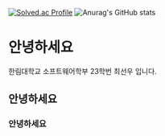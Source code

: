 [![Solved.ac Profile](http://mazassumnida.wtf/api/v2/generate_badge?boj=csw040505)](https://solved.ac/csw040505/) ![Anurag's GitHub stats](https://github-readme-stats.vercel.app/api?username=SunWoo04&show_icons=true&theme=radical)
# 안녕하세요
한림대학교 소프트웨어학부 23학번 최선우 입니다.
## 안녕하세요
### 안녕하세요

